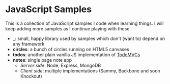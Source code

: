 JavaScript Samples
==========

This is a collection of JavaScript samples I code when learning things.
I will keep adding more samples as I continue playing with these.

* _: small, happy library used by samples which don't (want to) depend on any framework
* __circles__: a bunch of circles running on HTML5 canvases
* __todos__: another plain vanilla JS implementation of [TodoMVCs](https://github.com/addyosmani/todomvc/)
* __notes__: single page note app
    * _Server side_: Node, Express, MongoDB
    * _Client side_: multiple implementations (Sammy, Backbone and soon Knockout)